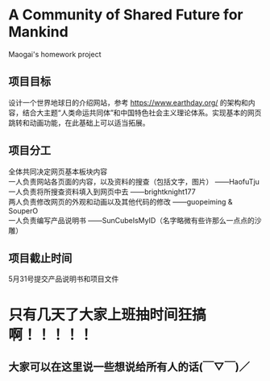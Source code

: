 # A Community of Shared Future for Mankind
Maogai's homework project

## 项目目标
设计一个世界地球日的介绍网站，参考 https://www.earthday.org/ 的架构和内容，结合大主题“人类命运共同体”和中国特色社会主义理论体系。实现基本的网页跳转和动画功能，在此基础上可以适当拓展。

## 项目分工
全体共同决定网页基本板块内容  
一人负责网站各页面的内容，以及资料的搜查（包括文字，图片） ——HaofuTju  
一人负责将所搜查资料填入到网页中去 ——brightknight177  
两人负责修改网页的外观和动画以及其他代码的修改 ——guopeiming & SouperO  
一人负责编写产品说明书 ——SunCubeIsMyID（名字略微有些许那么一点点的沙雕）  

## 项目截止时间
5月31号提交产品说明书和项目文件

# 只有几天了大家上班抽时间狂搞啊！！！！！
## 大家可以在这里说一些想说给所有人的话(￣▽￣)／
